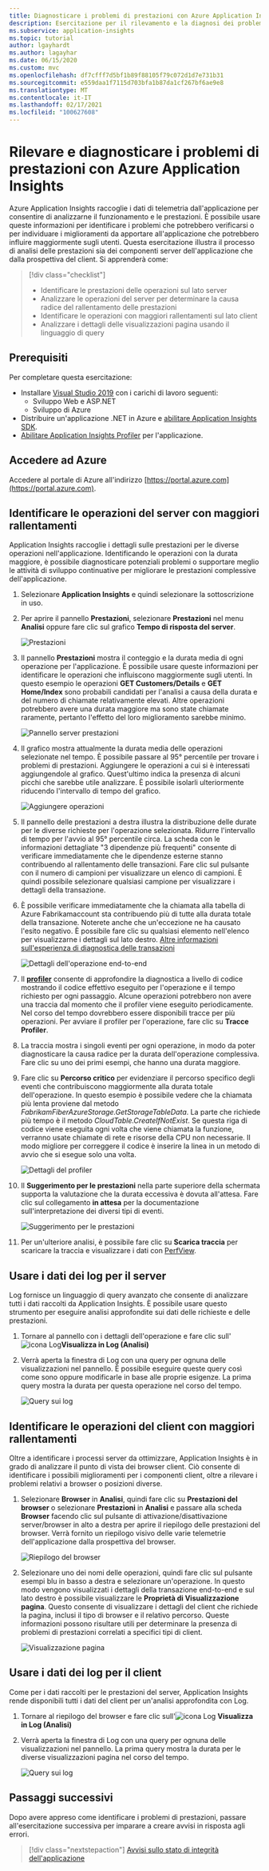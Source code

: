 ```yaml
---
title: Diagnosticare i problemi di prestazioni con Azure Application Insights | Microsoft Docs
description: Esercitazione per il rilevamento e la diagnosi dei problemi di prestazioni in un'applicazione con Azure Application Insights.
ms.subservice: application-insights
ms.topic: tutorial
author: lgayhardt
ms.author: lagayhar
ms.date: 06/15/2020
ms.custom: mvc
ms.openlocfilehash: df7cfff7d5bf1b89f88105f79c072d1d7e731b31
ms.sourcegitcommit: e559daa1f7115d703bfa1b87da1cf267bf6ae9e8
ms.translationtype: MT
ms.contentlocale: it-IT
ms.lasthandoff: 02/17/2021
ms.locfileid: "100627608"
---
```

# <a name="find-and-diagnose-performance-issues-with-azure-application-insights"></a>Rilevare e diagnosticare i problemi di prestazioni con Azure Application Insights

Azure Application Insights raccoglie i dati di telemetria dall'applicazione per consentire di analizzarne il funzionamento e le prestazioni.  È possibile usare queste informazioni per identificare i problemi che potrebbero verificarsi o per individuare i miglioramenti da apportare all'applicazione che potrebbero influire maggiormente sugli utenti.  Questa esercitazione illustra il processo di analisi delle prestazioni sia dei componenti server dell'applicazione che dalla prospettiva del client.  Si apprenderà come:

> [!div class="checklist"]
> * Identificare le prestazioni delle operazioni sul lato server
> * Analizzare le operazioni del server per determinare la causa radice del rallentamento delle prestazioni
> * Identificare le operazioni con maggiori rallentamenti sul lato client
> * Analizzare i dettagli delle visualizzazioni pagina usando il linguaggio di query


## <a name="prerequisites"></a>Prerequisiti

Per completare questa esercitazione:

- Installare [Visual Studio 2019](https://www.visualstudio.com/downloads/) con i carichi di lavoro seguenti:
    - Sviluppo Web e ASP.NET
    - Sviluppo di Azure
- Distribuire un'applicazione .NET in Azure e [abilitare Application Insights SDK](../app/asp-net.md).
- [Abilitare Application Insights Profiler](../app/profiler.md#installation) per l'applicazione.

## <a name="log-in-to-azure"></a>Accedere ad Azure
Accedere al portale di Azure all'indirizzo [https://portal.azure.com](https://portal.azure.com).

## <a name="identify-slow-server-operations"></a>Identificare le operazioni del server con maggiori rallentamenti
Application Insights raccoglie i dettagli sulle prestazioni per le diverse operazioni nell'applicazione. Identificando le operazioni con la durata maggiore, è possibile diagnosticare potenziali problemi o supportare meglio le attività di sviluppo continuative per migliorare le prestazioni complessive dell'applicazione.

1. Selezionare **Application Insights** e quindi selezionare la sottoscrizione in uso.  
1. Per aprire il pannello **Prestazioni**, selezionare **Prestazioni** nel menu **Analisi** oppure fare clic sul grafico **Tempo di risposta del server**.

    ![Prestazioni](media/tutorial-performance/1-overview.png)

2. Il pannello **Prestazioni** mostra il conteggio e la durata media di ogni operazione per l'applicazione.  È possibile usare queste informazioni per identificare le operazioni che influiscono maggiormente sugli utenti. In questo esempio le operazioni **GET Customers/Details** e **GET Home/Index** sono probabili candidati per l'analisi a causa della durata e del numero di chiamate relativamente elevati.  Altre operazioni potrebbero avere una durata maggiore ma sono state chiamate raramente, pertanto l'effetto del loro miglioramento sarebbe minimo.  

    ![Pannello server prestazioni](media/tutorial-performance/2-server-operations.png)

3. Il grafico mostra attualmente la durata media delle operazioni selezionate nel tempo. È possibile passare al 95° percentile per trovare i problemi di prestazioni. Aggiungere le operazioni a cui si è interessati aggiungendole al grafico.  Quest'ultimo indica la presenza di alcuni picchi che sarebbe utile analizzare.  È possibile isolarli ulteriormente riducendo l'intervallo di tempo del grafico.

    ![Aggiungere operazioni](media/tutorial-performance/3-server-operations-95th.png)

4.  Il pannello delle prestazioni a destra illustra la distribuzione delle durate per le diverse richieste per l'operazione selezionata.  Ridurre l'intervallo di tempo per l'avvio al 95° percentile circa. La scheda con le informazioni dettagliate "3 dipendenze più frequenti" consente di verificare immediatamente che le dipendenze esterne stanno contribuendo al rallentamento delle transazioni.  Fare clic sul pulsante con il numero di campioni per visualizzare un elenco di campioni. È quindi possibile selezionare qualsiasi campione per visualizzare i dettagli della transazione.

5.  È possibile verificare immediatamente che la chiamata alla tabella di Azure Fabrikamaccount sta contribuendo più di tutte alla durata totale della transazione. Noterete anche che un'eccezione ne ha causato l'esito negativo. È possibile fare clic su qualsiasi elemento nell'elenco per visualizzarne i dettagli sul lato destro. [Altre informazioni sull'esperienza di diagnostica delle transazioni](../app/transaction-diagnostics.md)

    ![Dettagli dell'operazione end-to-end](media/tutorial-performance/4-end-to-end.png)
    

6.  Il [**profiler**](../app/profiler-overview.md) consente di approfondire la diagnostica a livello di codice mostrando il codice effettivo eseguito per l'operazione e il tempo richiesto per ogni passaggio. Alcune operazioni potrebbero non avere una traccia dal momento che il profiler viene eseguito periodicamente.  Nel corso del tempo dovrebbero essere disponibili tracce per più operazioni.  Per avviare il profiler per l'operazione, fare clic su **Tracce Profiler**.
5.  La traccia mostra i singoli eventi per ogni operazione, in modo da poter diagnosticare la causa radice per la durata dell'operazione complessiva.  Fare clic su uno dei primi esempi, che hanno una durata maggiore.
6.  Fare clic su **Percorso critico** per evidenziare il percorso specifico degli eventi che contribuiscono maggiormente alla durata totale dell'operazione.  In questo esempio è possibile vedere che la chiamata più lenta proviene dal metodo *FabrikamFiberAzureStorage.GetStorageTableData*. La parte che richiede più tempo è il metodo *CloudTable.CreateIfNotExist*. Se questa riga di codice viene eseguita ogni volta che viene chiamata la funzione, verranno usate chiamate di rete e risorse della CPU non necessarie. Il modo migliore per correggere il codice è inserire la linea in un metodo di avvio che si esegue solo una volta.

    ![Dettagli del profiler](media/tutorial-performance/5-hot-path.png)

7.  Il **Suggerimento per le prestazioni** nella parte superiore della schermata supporta la valutazione che la durata eccessiva è dovuta all'attesa.  Fare clic sul collegamento **in attesa** per la documentazione sull'interpretazione dei diversi tipi di eventi.

    ![Suggerimento per le prestazioni](media/tutorial-performance/6-perf-tip.png)

8.   Per un'ulteriore analisi, è possibile fare clic su **Scarica traccia** per scaricare la traccia e visualizzare i dati con [PerfView](https://github.com/Microsoft/perfview#perfview-overview).

## <a name="use-logs-data-for-server"></a>Usare i dati dei log per il server
 Log fornisce un linguaggio di query avanzato che consente di analizzare tutti i dati raccolti da Application Insights. È possibile usare questo strumento per eseguire analisi approfondite sui dati delle richieste e delle prestazioni.

1. Tornare al pannello con i dettagli dell'operazione e fare clic sull'![icona Log](media/tutorial-performance/app-viewinlogs-icon.png)**Visualizza in Log (Analisi)**

2. Verrà aperta la finestra di Log con una query per ognuna delle visualizzazioni nel pannello.  È possibile eseguire queste query così come sono oppure modificarle in base alle proprie esigenze.  La prima query mostra la durata per questa operazione nel corso del tempo.

    ![Query sui log](media/tutorial-performance/7-request-time-logs.png)


## <a name="identify-slow-client-operations"></a>Identificare le operazioni del client con maggiori rallentamenti
Oltre a identificare i processi server da ottimizzare, Application Insights è in grado di analizzare il punto di vista dei browser client.  Ciò consente di identificare i possibili miglioramenti per i componenti client, oltre a rilevare i problemi relativi a browser o posizioni diverse.

1. Selezionare **Browser** in **Analisi**, quindi fare clic su **Prestazioni del browser** o selezionare **Prestazioni** in **Analisi** e passare alla scheda **Browser** facendo clic sul pulsante di attivazione/disattivazione server/browser in alto a destra per aprire il riepilogo delle prestazioni del browser. Verrà fornito un riepilogo visivo delle varie telemetrie dell'applicazione dalla prospettiva del browser.

    ![Riepilogo del browser](media/tutorial-performance/8-browser.png)

2. Selezionare uno dei nomi delle operazioni, quindi fare clic sul pulsante esempi blu in basso a destra e selezionare un'operazione. In questo modo vengono visualizzati i dettagli della transazione end-to-end e sul lato destro è possibile visualizzare le **Proprietà di Visualizzazione pagina**. Questo consente di visualizzare i dettagli del client che richiede la pagina, inclusi il tipo di browser e il relativo percorso. Queste informazioni possono risultare utili per determinare la presenza di problemi di prestazioni correlati a specifici tipi di client.

    ![Visualizzazione pagina](media/tutorial-performance/9-page-view-properties.png)

## <a name="use-logs-data-for-client"></a>Usare i dati dei log per il client
Come per i dati raccolti per le prestazioni del server, Application Insights rende disponibili tutti i dati del client per un'analisi approfondita con Log.

1. Tornare al riepilogo del browser e fare clic sull'![icona Log](media/tutorial-performance/app-viewinlogs-icon.png) **Visualizza in Log (Analisi)**

2. Verrà aperta la finestra di Log con una query per ognuna delle visualizzazioni nel pannello. La prima query mostra la durata per le diverse visualizzazioni pagina nel corso del tempo.

    ![Query sui log](media/tutorial-performance/10-page-view-logs.png)

## <a name="next-steps"></a>Passaggi successivi
Dopo avere appreso come identificare i problemi di prestazioni, passare all'esercitazione successiva per imparare a creare avvisi in risposta agli errori.

> [!div class="nextstepaction"]
> [Avvisi sullo stato di integrità dell'applicazione](./tutorial-alert.md)

